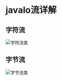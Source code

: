 # javaIo流详解
## 字符流
![字符流类](http://o7kalf5h3.bkt.clouddn.com/zifu.png)
## 字节流
![字节流类](http://o7kalf5h3.bkt.clouddn.com/zijie)
